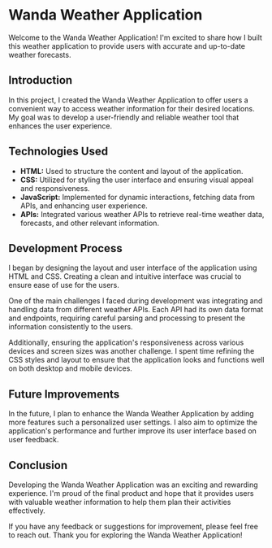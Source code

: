 # Wanda Weather Application

Welcome to the Wanda Weather Application! I'm excited to share how I built this weather application to provide users with accurate and up-to-date weather forecasts. 

## Introduction

In this project, I created the Wanda Weather Application to offer users a convenient way to access weather information for their desired locations. My goal was to develop a user-friendly and reliable weather tool that enhances the user experience.

## Technologies Used

- **HTML:** Used to structure the content and layout of the application.
- **CSS:** Utilized for styling the user interface and ensuring visual appeal and responsiveness.
- **JavaScript:** Implemented for dynamic interactions, fetching data from APIs, and enhancing user experience.
- **APIs:** Integrated various weather APIs to retrieve real-time weather data, forecasts, and other relevant information.

## Development Process

I began by designing the layout and user interface of the application using HTML and CSS. Creating a clean and intuitive interface was crucial to ensure ease of use for the users.

One of the main challenges I faced during development was integrating and handling data from different weather APIs. Each API had its own data format and endpoints, requiring careful parsing and processing to present the information consistently to the users.

Additionally, ensuring the application's responsiveness across various devices and screen sizes was another challenge. I spent time refining the CSS styles and layout to ensure that the application looks and functions well on both desktop and mobile devices.

## Future Improvements

In the future, I plan to enhance the Wanda Weather Application by adding more features such a personalized user settings. I also aim to optimize the application's performance and further improve its user interface based on user feedback.

## Conclusion

Developing the Wanda Weather Application was an exciting and rewarding experience. I'm proud of the final product and hope that it provides users with valuable weather information to help them plan their activities effectively.

If you have any feedback or suggestions for improvement, please feel free to reach out. Thank you for exploring the Wanda Weather Application!
